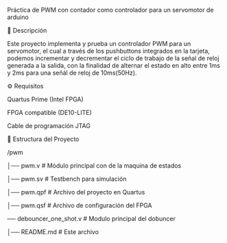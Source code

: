 Práctica de PWM con contador como controlador para un servomotor de arduino

📌 Descripción

Este proyecto implementa y prueba un controlador PWM para un servomotor, el cual a través de los pushbuttons integrados en la tarjeta, podemos incrementar y decrementar el ciclo de trabajo de la señal de reloj generada a la salida, con la finalidad de alternar el estado en alto entre 1ms y 2ms para una señál de reloj de 10ms(50Hz).

⚙️ Requisitos

Quartus Prime (Intel FPGA)

FPGA compatible (DE10-LITE)

Cable de programación JTAG

📂 Estructura del Proyecto

/pwm

│── pwm.v                   # Módulo principal con de la maquina de estados

│── pwm.sv                  # Testbench para simulación

│── pwm.qpf                 # Archivo del proyecto en Quartus

│── pwm.qsf                 # Archivo de configuración del FPGA

── debouncer_one_shot.v     # Modulo principal del dobuncer

│── README.md               # Este archivo